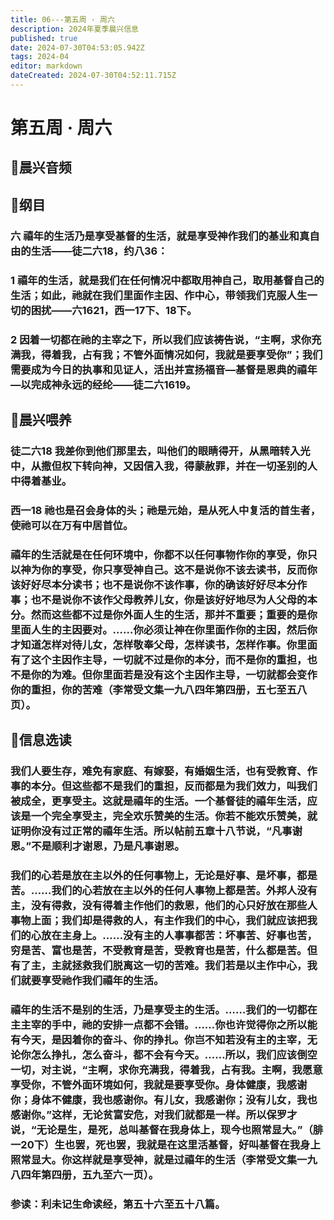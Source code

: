 ```yaml
---
title: 06---第五周 · 周六
description: 2024年夏季晨兴信息
published: true
date: 2024-07-30T04:53:05.942Z
tags: 2024-04
editor: markdown
dateCreated: 2024-07-30T04:52:11.715Z
---
```


# 第五周 · 周六
## 🎵晨兴音频

## 📖纲目

### 六    禧年的生活乃是享受基督的生活，就是享受神作我们的基业和真自由的生活——徒二六18，约八36：

### 1    禧年的生活，就是我们在任何情况中都取用神自己，取用基督自己的生活；如此，祂就在我们里面作主因、作中心，带领我们克服人生一切的困扰——六1621，西一17下、18下。

### 2    因着一切都在祂的主宰之下，所以我们应该祷告说，“主啊，求你充满我，得着我，占有我；不管外面情况如何，我就是要享受你”；我们需要成为今日的执事和见证人，活出并宣扬福音—基督是恩典的禧年—以完成神永远的经纶——徒二六1619。

## 📖晨兴喂养

### 徒二六18    我差你到他们那里去，叫他们的眼睛得开，从黑暗转入光中，从撒但权下转向神，又因信入我，得蒙赦罪，并在一切圣别的人中得着基业。

### 西一18    祂也是召会身体的头；祂是元始，是从死人中复活的首生者，使祂可以在万有中居首位。

### 禧年的生活就是在任何环境中，你都不以任何事物作你的享受，你只以神为你的享受，你只享受神自己。这不是说你不该去读书，反而你该好好尽本分读书；也不是说你不该作事，你的确该好好尽本分作事；也不是说你不该作父母教养儿女，你是该好好地尽为人父母的本分。然而这些都不过是你外面人生的生活，那并不重要；重要的是你里面人生的主因要对。……你必须让神在你里面作你的主因，然后你才知道怎样对待儿女，怎样敬奉父母，怎样读书，怎样作事。你里面有了这个主因作主导，一切就不过是你的本分，而不是你的重担，也不是你的为难。但你里面若是没有这个主因作主导，一切就都会变作你的重担，你的苦难（李常受文集一九八四年第四册，五七至五八页）。

## 📖信息选读

### 我们人要生存，难免有家庭、有嫁娶，有婚姻生活，也有受教育、作事的本分。但这些都不是我们的重担，反而都是为我们效力，叫我们被成全，更享受主。这就是禧年的生活。一个基督徒的禧年生活，应该是一个完全享受主，完全欢乐赞美的生活。你若不能欢乐赞美，就证明你没有过正常的禧年生活。所以帖前五章十八节说，“凡事谢恩。”不是顺利才谢恩，乃是凡事谢恩。

### 我们的心若是放在主以外的任何事物上，无论是好事、是坏事，都是苦。……我们的心若放在主以外的任何人事物上都是苦。外邦人没有主，没有得救，没有得着主作他们的救恩，他们的心只好放在那些人事物上面；我们却是得救的人，有主作我们的中心，我们就应该把我们的心放在主身上。……没有主的人事事都苦：坏事苦、好事也苦，穷是苦、富也是苦，不受教育是苦，受教育也是苦，什么都是苦。但有了主，主就拯救我们脱离这一切的苦难。我们若是以主作中心，我们就要享受祂作我们禧年的生活。

### 禧年的生活不是别的生活，乃是享受主的生活。……我们的一切都在主主宰的手中，祂的安排一点都不会错。……你也许觉得你之所以能有今天，是因着你的奋斗、你的挣扎。你岂不知若没有主的主宰，无论你怎么挣扎，怎么奋斗，都不会有今天。……所以，我们应该倒空一切，对主说，“主啊，求你充满我，得着我，占有我。主啊，我愿意享受你，不管外面环境如何，我就是要享受你。身体健康，我感谢你；身体不健康，我也感谢你。有儿女，我感谢你；没有儿女，我也感谢你。”这样，无论贫富安危，对我们就都是一样。所以保罗才说，“无论是生，是死，总叫基督在我身体上，现今也照常显大。”（腓一20下）生也罢，死也罢，我就是在这里活基督，好叫基督在我身上照常显大。你这样就是享受神，就是过禧年的生活（李常受文集一九八四年第四册，五九至六一页）。

### 参读：利未记生命读经，第五十六至五十八篇。


<!-- Google tag (gtag.js) -->
<script async src="https://www.googletagmanager.com/gtag/js?id=G-1P8709Z16T"></script>
<script>
  window.dataLayer = window.dataLayer || [];
  function gtag(){dataLayer.push(arguments);}
  gtag('js', new Date());

  gtag('config', 'G-1P8709Z16T');
</script>
